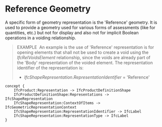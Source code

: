 Reference Geometry
==================

A specific form of geometry representation is the 'Reference' geometry. It is used to provide a geometry used for various forms of assessments (like for quantities, etc.) but not for display and also not for implicit Boolean operations in a voiding relationship.

> EXAMPLE&nbsp; An example is the use of 'Reference' representation is for opening elements that shall not be used to create a void using the _IfcRelVoidsElement_ relationship, since the voids are already part of the 'Body' representation of the voided element. The representation identifier of the representation is:
> 
> * _IfcShapeRepresentation_._RepresentationIdentifier_ = 'Reference'

```
concept {
    IfcProduct:Representation -> IfcProductDefinitionShape
    IfcProductDefinitionShape:Representations -> IfcShapeRepresentation
    IfcShapeRepresentation:ContextOfItems -> IfcGeometricRepresentationContext
    IfcShapeRepresentation:RepresentationIdentifier -> IfcLabel
    IfcShapeRepresentation:RepresentationType -> IfcLabel
}
```
